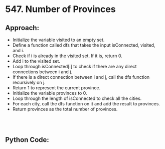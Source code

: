 # 547. Number of Provinces

## Approach:
 - Initialize the variable visited to an empty set.
 - Define a function called dfs that takes the input isConnected, visited, and i.
 - Check if i is already in the visited set. If it is, return 0.
 - Add i to the visited set.
 - Loop through isConnected[i] to check if there are any direct connections between i and j.
 - If there is a direct connection between i and j, call the dfs function recursively on j.
 - Return 1 to represent the current province.
 - Initialize the variable provinces to 0.
 - Loop through the length of isConnected to check all the cities.
 - For each city, call the dfs function on it and add the result to provinces.
 - Return provinces as the total number of provinces.

<br></br>
## Python Code:
 ```shell
 
 ```

